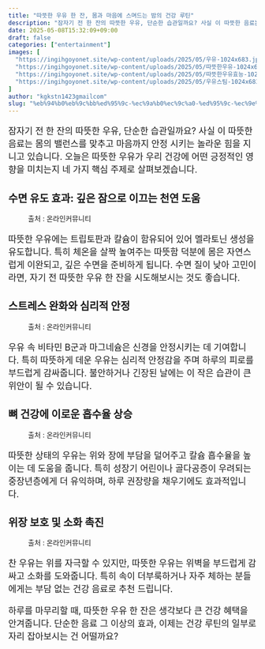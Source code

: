 ```yaml
---
title: "따뜻한 우유 한 잔, 몸과 마음에 스며드는 밤의 건강 루틴"
description: "잠자기 전 한 잔의 따뜻한 우유, 단순한 습관일까요? 사실 이 따뜻한 음료는 몸의 밸런스를 맞추고 마음까지 안정 시키는 놀라운 힘을 지니고 있습니다. 오늘은 따뜻한 우유가 우리 건강에 어떤 긍정적인 영향을 미치는지 네 가지 핵심 주제로 살펴보겠습니다."
date: 2025-05-08T15:32:09+09:00
draft: false
categories: ["entertainment"]
images: [
  "https://ingihgoyonet.site/wp-content/uploads/2025/05/우유-1024x683.jpg"
  "https://ingihgoyonet.site/wp-content/uploads/2025/05/따뜻한우유-1024x683.jpg"
  "https://ingihgoyonet.site/wp-content/uploads/2025/05/따뜻한우유효능-1024x683.jpg"
  "https://ingihgoyonet.site/wp-content/uploads/2025/05/우유스팀-1024x683.jpg"
]
author: "kgkstn1423gmailcom"
slug: "%eb%94%b0%eb%9c%bb%ed%95%9c-%ec%9a%b0%ec%9c%a0-%ed%95%9c-%ec%9e%94-%eb%aa%b8%ea%b3%bc-%eb%a7%88%ec%9d%8c%ec%97%90-%ec%8a%a4%eb%a9%b0%eb%93%9c%eb%8a%94-%eb%b0%a4%ec%9d%98-%ea%b1%b4%ea%b0%95-%eb%a3%a8"
---
```


<p style="font-size:18px">잠자기 전 한 잔의 따뜻한 우유, 단순한 습관일까요? 사실 이 따뜻한 음료는 몸의 밸런스를 맞추고 마음까지 안정 시키는 놀라운 힘을 지니고 있습니다. 오늘은 따뜻한 우유가 우리 건강에 어떤 긍정적인 영향을 미치는지 네 가지 핵심 주제로 살펴보겠습니다.</p> <h2 >수면 유도 효과: 깊은 잠으로 이끄는 천연 도움</h2> <figure ><img src="https://ingihgoyonet.site/wp-content/uploads/2025/05/우유-1024x683.jpg" alt="" style="aspect-ratio:16/9;object-fit:cover"/><figcaption >출처 : 온라인커뮤니티</figcaption></figure> <p style="font-size:18px">따뜻한 우유에는 트립토판과 칼슘이 함유되어 있어 멜라토닌 생성을 유도합니다. 특히 체온을 살짝 높여주는 따뜻함 덕분에 몸은 자연스럽게 이완되고, 깊은 수면을 준비하게 됩니다. 수면 질이 낮아 고민이라면, 자기 전 따뜻한 우유 한 잔을 시도해보시는 것도 좋습니다.</p> <h2 >스트레스 완화와 심리적 안정</h2> <figure ><img src="https://ingihgoyonet.site/wp-content/uploads/2025/05/따뜻한우유-1024x683.jpg" alt="" style="aspect-ratio:16/9;object-fit:cover"/><figcaption >출처 : 온라인커뮤니티</figcaption></figure> <p style="font-size:18px">우유 속 비타민 B군과 마그네슘은 신경을 안정시키는 데 기여합니다. 특히 따뜻하게 데운 우유는 심리적 안정감을 주며 하루의 피로를 부드럽게 감싸줍니다. 불안하거나 긴장된 날에는 이 작은 습관이 큰 위안이 될 수 있습니다.</p> <h2 >뼈 건강에 이로운 흡수율 상승</h2> <figure ><img src="https://ingihgoyonet.site/wp-content/uploads/2025/05/따뜻한우유효능-1024x683.jpg" alt="" style="aspect-ratio:16/9;object-fit:cover"/><figcaption >출처 : 온라인커뮤니티</figcaption></figure> <p style="font-size:18px">따뜻한 상태의 우유는 위와 장에 부담을 덜어주고 칼슘 흡수율을 높이는 데 도움을 줍니다. 특히 성장기 어린이나 골다공증이 우려되는 중장년층에게 더 유익하며, 하루 권장량을 채우기에도 효과적입니다.</p> <h2 >위장 보호 및 소화 촉진</h2> <figure ><img src="https://ingihgoyonet.site/wp-content/uploads/2025/05/우유스팀-1024x683.jpg" alt="" style="aspect-ratio:16/9;object-fit:cover"/><figcaption >출처 : 온라인커뮤니티</figcaption></figure> <p style="font-size:18px">찬 우유는 위를 자극할 수 있지만, 따뜻한 우유는 위벽을 부드럽게 감싸고 소화를 도와줍니다. 특히 속이 더부룩하거나 자주 체하는 분들에게는 부담 없는 건강 음료로 추천 드립니다.</p> <p style="font-size:18px">하루를 마무리할 때, 따뜻한 우유 한 잔은 생각보다 큰 건강 혜택을 안겨줍니다. 단순한 음료 그 이상의 효과, 이제는 건강 루틴의 일부로 자리 잡아보시는 건 어떨까요?</p>